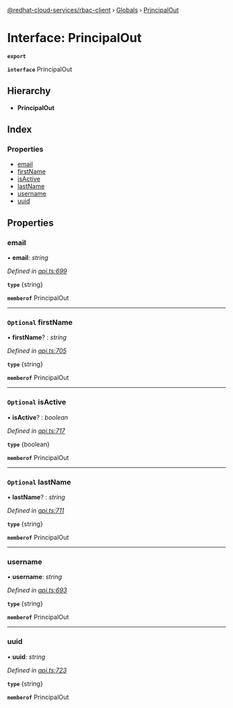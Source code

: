 [@redhat-cloud-services/rbac-client](../README.md) › [Globals](../globals.md) › [PrincipalOut](principalout.md)

# Interface: PrincipalOut

**`export`** 

**`interface`** PrincipalOut

## Hierarchy

* **PrincipalOut**

## Index

### Properties

* [email](principalout.md#email)
* [firstName](principalout.md#optional-firstname)
* [isActive](principalout.md#optional-isactive)
* [lastName](principalout.md#optional-lastname)
* [username](principalout.md#username)
* [uuid](principalout.md#uuid)

## Properties

###  email

• **email**: *string*

*Defined in [api.ts:699](https://github.com/RedHatInsights/javascript-clients/blob/master/packages/rbac/api.ts#L699)*

**`type`** {string}

**`memberof`** PrincipalOut

___

### `Optional` firstName

• **firstName**? : *string*

*Defined in [api.ts:705](https://github.com/RedHatInsights/javascript-clients/blob/master/packages/rbac/api.ts#L705)*

**`type`** {string}

**`memberof`** PrincipalOut

___

### `Optional` isActive

• **isActive**? : *boolean*

*Defined in [api.ts:717](https://github.com/RedHatInsights/javascript-clients/blob/master/packages/rbac/api.ts#L717)*

**`type`** {boolean}

**`memberof`** PrincipalOut

___

### `Optional` lastName

• **lastName**? : *string*

*Defined in [api.ts:711](https://github.com/RedHatInsights/javascript-clients/blob/master/packages/rbac/api.ts#L711)*

**`type`** {string}

**`memberof`** PrincipalOut

___

###  username

• **username**: *string*

*Defined in [api.ts:693](https://github.com/RedHatInsights/javascript-clients/blob/master/packages/rbac/api.ts#L693)*

**`type`** {string}

**`memberof`** PrincipalOut

___

###  uuid

• **uuid**: *string*

*Defined in [api.ts:723](https://github.com/RedHatInsights/javascript-clients/blob/master/packages/rbac/api.ts#L723)*

**`type`** {string}

**`memberof`** PrincipalOut

